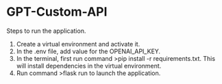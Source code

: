 # GPT-Custom-API

Steps to run the application.

1. Create a virtual environment and activate it.
2. In the .env file, add value for the OPENAI_API_KEY.
3. In the terminal, first run command >pip install -r requirements.txt. This will install dependencies in the virtual environment.
4. Run command >flask run to launch the application. 
